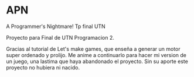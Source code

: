# APN
A Programmer's Nightmare! Tp final UTN

Proyecto para Final de UTN Programacion 2.

Gracias al tutorial de Let's make games, que enseña a generar un motor super ordenado y prolijo. Me anime a continuarlo
para hacer mi version de un juego, una lastima que haya abandonado el proyecto.
Sin su aporte este proyecto no hubiera ni nacido.
